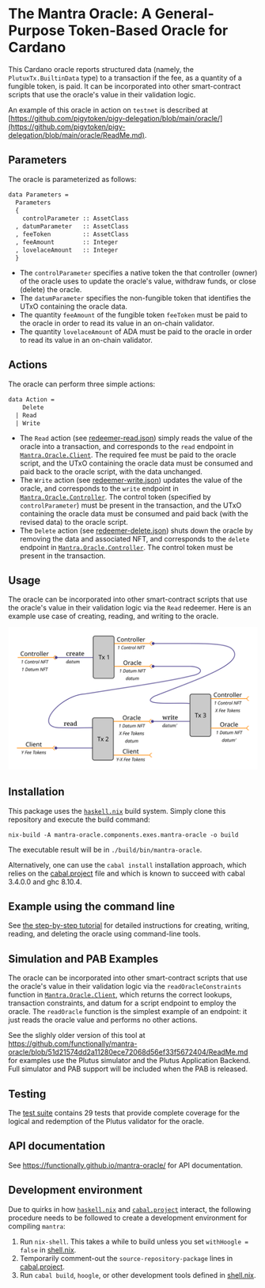 The Mantra Oracle: A General-Purpose Token-Based Oracle for Cardano
===================================================================

This Cardano oracle reports structured data (namely, the `PlutuxTx.BuiltinData` type) to a transaction if the fee, as a quantity of a fungible token, is paid. It can be incorporated into other smart-contract scripts that use the oracle's value in their validation logic.

An example of this oracle in action on `testnet` is described at [https://github.com/pigytoken/pigy-delegation/blob/main/oracle/](https://github.com/pigytoken/pigy-delegation/blob/main/oracle/ReadMe.md).


Parameters
----------

The oracle is parameterized as follows:

    data Parameters =
      Parameters
      {
        controlParameter :: AssetClass
      , datumParameter   :: AssetClass
      , feeToken         :: AssetClass
      , feeAmount        :: Integer
      , lovelaceAmount   :: Integer
      }

*   The `controlParameter` specifies a native token the that controller (owner) of the oracle uses to update the oracle's value, withdraw funds, or close (delete) the oracle.
*   The `datumParameter` specifies the non-fungible token that identifies the UTxO containing the oracle data.
*   The quantity `feeAmount` of the fungible token `feeToken` must be paid to the oracle in order to read its value in an on-chain validator.
*   The quantity `lovelaceAmount` of ADA must be paid to the oracle in order to read its value in an on-chain validator.


Actions
-------

The oracle can perform three simple actions:

    data Action =
        Delete
      | Read
      | Write

*   The `Read` action (see [redeemer-read.json](redeemer-read.json)) simply reads the value of the oracle into a transaction, and corresponds to the `read` endpoint in [`Mantra.Oracle.Client`](src/Mantra/Oracle/Client.hs). The required fee must be paid to the oracle script, and the UTxO containing the oracle data must be consumed and paid back to the oracle script, with the data unchanged.
*   The `Write` action (see [redeemer-write.json](redeemer-write.json)) updates the value of the oracle, and corresponds to the `write` endpoint in [`Mantra.Oracle.Controller`](src/Mantra/Oracle/Controller.hs). The control token (specified by `controlParameter`) must be present in the transaction, and the UTxO containing the oracle data must be consumed and paid back (with the revised data) to the oracle script.
*   The `Delete` action (see [redeemer-delete.json](redeemer-delete.json)) shuts down the oracle by removing the data and associated NFT, and corresponds to the `delete` endpoint in [`Mantra.Oracle.Controller`](src/Mantra/Oracle/Controller.hs). The control token must be present in the transaction.


Usage
-----

The oracle can be incorporated into other smart-contract scripts that use the oracle's value in their validation logic via the `Read` redeemer. Here is an example use case of creating, reading, and writing to the oracle.

![Example transactions using the oracle.](transactions.png)


Installation
------------

This package uses the [`haskell.nix`](https://input-output-hk.github.io/haskell.nix/) build system. Simply clone this repository and execute the build command:

    nix-build -A mantra-oracle.components.exes.mantra-oracle -o build

The executable result will be in `./build/bin/mantra-oracle`.

Alternatively, one can use the `cabal install` installation approach, which relies on the [cabal.project](cabal.project) file and which is known to succeed with cabal 3.4.0.0 and ghc 8.10.4.


Example using the command line
------------------------------

See [the step-by-step tutorial](Tutorial.md) for detailed instructions for creating, writing, reading, and deleting the oracle using command-line tools.


Simulation and PAB Examples
---------------------------

The oracle can be incorporated into other smart-contract scripts that use the oracle's value in their validation logic via the `readOracleConstraints` function in [`Mantra.Oracle.Client`](src/Mantra/Oracle/Client.hs), which returns the correct lookups, transaction constraints, and datum for a script endpoint to employ the oracle. The `readOracle` function is the simplest example of an endpoint: it just reads the oracle value and performs no other actions.

See the slighly older version of this tool at https://github.com/functionally/mantra-oracle/blob/51d21574dd2a11280ece72068d56ef33f5672404/ReadMe.md for examples use the Plutus simulator and the Plutus Application Backend. Full simulator and PAB support will be included when the PAB is released.


Testing
-------

The [test suite](tests/ReadMe.md) contains 29 tests that provide complete coverage for the logical and redemption of the Plutus validator for the oracle.


API documentation
-----------------

See https://functionally.github.io/mantra-oracle/ for API documentation.


Development environment
-----------------------

Due to quirks in how [`haskell.nix`](https://input-output-hk.github.io/haskell.nix/) and [`cabal.project`](https://cabal.readthedocs.io/en/3.4/cabal-project.html) interact, the following procedure needs to be followed to create a development environment for compiling `mantra`:

1.  Run `nix-shell`. This takes a while to build unless you set `withHoogle = false` in [shell.nix](shell.nix).
2.  Temporarily comment-out the `source-repository-package` lines in [cabal.project](cabal.project).
3.  Run `cabal build`, `hoogle`, or other development tools defined in [shell.nix](shell.nix).

